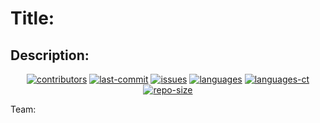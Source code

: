 # Title:

## Description:

</p>
<p align="center">
  
<a href="https://github.com/software-engineering-s19-group10/project_name/graphs/contributors">
  <img alt="contributors" src="https://img.shields.io/github/contributors/software-engineering-s19-group10/project_name.svg?style=popout" /></a>
<a href="https://github.com/software-engineering-s19-group10/project_name/graphs/commit-activity">
  <img alt="last-commit" src="https://img.shields.io/github/last-commit/software-engineering-s19-group10/project_name.svg?style=popout"/></a>
<a href="https://github.com/software-engineering-s19-group10/project_name/issues">
  <img alt="issues" src="https://img.shields.io/github/issues/software-engineering-s19-group10/project_name.svg?style=popout"/></a>
<a href="https://github.com/software-engineering-s19-group10/project_name">
  <img alt="languages" src="https://img.shields.io/github/languages/top/software-engineering-s19-group10/project_name.svg?style=popout"/></a>
<a href="https://github.com/software-engineering-s19-group10/project_name">
  <img alt="languages-ct" src="https://img.shields.io/github/languages/count/software-engineering-s19-group10/project_name.svg?style=popout"/></a>
<a href="https://github.com/software-engineering-s19-group10/project_name"> 
  <img alt="repo-size" src="https://img.shields.io/github/repo-size/software-engineering-s19-group10/project_name.svg?style=popout"/></a>
  
</p>

Team:

